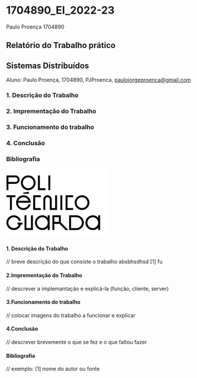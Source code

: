 # 1704890_EI_2022-23

Paulo Proença 1704890

## Relatório do Trabalho prático
## Sistemas Distribuídos

<nome do trabalho>



Aluno: Paulo Proença, 1704890, 
       PJProenca, paulojorgeproenca@gmail.com



### 1. Descrição do Trabalho		
### 2. Imprementação do Trabalho	
### 3. Funcionamento do trabalho	
### 4. Conclusão					
### Bibliografia	
![alt text](./images/ipg.png)

#### 1. Descrição do Trabalho
// breve descrição do que consiste o trabalho
absbhsdhsd [1] fu

#### 2.Imprementação do Trabalho	
  // descrever a implemantação e explicá-la (função, cliente, server)

#### 3.Funcionamento do trabalho	
// colocar imagens do trabalho a funcionar e explicar
#### 4.Conclusão
// descrever brevemente o que se fez e o que faltou fazer

#### Bibliografia
// exemplo:
[1] nome do autor ou fonte